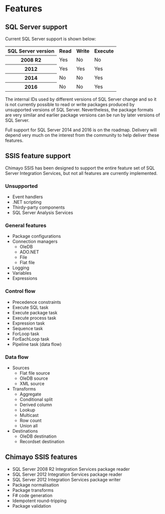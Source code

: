 Features
========

SQL Server support
------------------

Current SQL Server support is shown below:

<div class="panel panel-default">

<table class="table">
<tr><th>SQL Server version</th><th>Read</th><th>Write</th><th>Execute</th></tr>
<tr><th>2008 R2</th><td>Yes</td><td>No</td><td>No</td></tr>
<tr><th>2012</th><td>Yes</td><td>Yes</td><td>Yes</td></tr>
<tr><th>2014</th><td>No</td><td>No</td><td>Yes</td></tr>
<tr><th>2016</th><td>No</td><td>No</td><td>Yes</td></tr>
</trow>
</table>

</div>

The internal IDs used by different versions of SQL Server change and so it is not currently
possible to read or write packages produced by unsupported versions of SQL Server. Nevertheless,
the package formats are very similar and earlier package versions can be run by later versions of
SQL Server.

Full support for SQL Server 2014 and 2016 is on the roadmap. Delivery will depend very much on the
interest from the community to help deliver these features.

SSIS feature support
--------------------

Chimayo SSIS has been designed to support the entire feature set of SQL Server Integration Services,
but not all features are currently implemented.

### Unsupported

* Event handlers
* .NET scripting
* Thirdy-party components
* SQL Server Analysis Services

### General features

* Package configurations
* Connection managers
  * OleDB
  * ADO.NET
  * File
  * Flat file
* Logging
* Variables
* Expressions

### Control flow

* Precedence constraints
* Execute SQL task
* Execute package task
* Execute process task
* Expression task
* Sequence task
* ForLoop task
* ForEachLoop task
* Pipeline task (data flow)

### Data flow

* Sources
  * Flat file source
  * OleDB source
  * XML source
* Transforms
  * Aggregate
  * Conditional split
  * Derived column
  * Lookup
  * Multicast
  * Row count
  * Union all
* Destinations
  * OleDB destination
  * Recordset destination

Chimayo SSIS features
---------------------

* SQL Server 2008 R2 Integration Services package reader
* SQL Server 2012 Integration Services package reader
* SQL Server 2012 Integration Services package writer
* Package normalisation
* Package transforms
* F# code generation
* Idempotent round-tripping
* Package validation


